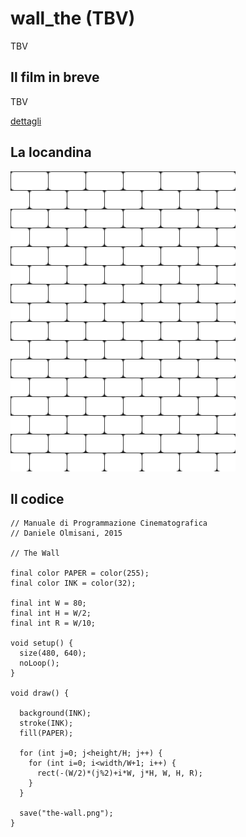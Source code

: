 # wall_the (TBV)

TBV

## Il film in breve
TBV

[dettagli](TBV)

## La locandina
<img src="the-wall.png"  width="360px" title="wall_the">


## Il codice
```processing
// Manuale di Programmazione Cinematografica
// Daniele Olmisani, 2015

// The Wall

final color PAPER = color(255);
final color INK = color(32);

final int W = 80;
final int H = W/2;
final int R = W/10;

void setup() {
  size(480, 640);
  noLoop();
}

void draw() {
  
  background(INK);
  stroke(INK);
  fill(PAPER);
  
  for (int j=0; j<height/H; j++) {
    for (int i=0; i<width/W+1; i++) {
      rect(-(W/2)*(j%2)+i*W, j*H, W, H, R);
    }
  }
  
  save("the-wall.png");
}
```
